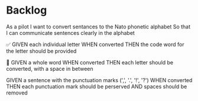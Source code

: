 # Backlog

As a pilot
I want to convert sentances to the Nato phonetic alphabet
So that I can communicate sentences clearly in the alphabet

✅
GIVEN each individual letter
WHEN converted
THEN the code word for the letter should be provided

🚧
GIVEN a whole word
WHEN converted
THEN each letter should be converted, with a space in between

GIVEN a sentence with the punctuation marks (',', '.', '!', '?')
WHEN converted
THEN each punctuation mark should be perserved
AND spaces should be removed
